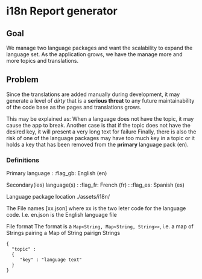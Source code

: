 # i18n Report generator

## Goal
We manage two language packages and want the scalability to expand the language set. As the application 
grows, we have the manage more and more topics and translations. 

## Problem
Since the translations are added manually during development, it may generate a level of *dirty* that 
is a **serious threat** to any future maintainability of the code base as the pages and translations grows.

This may be explained as: 
When a language does not have the topic, it may cause the app to break. 
Another case is that if the topic does not have the desired key, it will present a very long text for failure
Finally, there is also the risk of one of the language packages may have too much key in a topic or
it holds a key that has been removed from the **primary** language pack (en).

### Definitions
 Primary language
 : :flag_gb: English (en)

 Secondary(ies) language(s)
 : :flag_fr: French (fr)
 : :flag_es: Spanish (es)

 Language package location
 ./assets/i18n/

 The File names
 [xx.json] where xx is the two leter code for the language code. I.e. en.json is the English language
 file

 File format
 The format is a `Map<String, Map<String, String>>`,
 i.e. a map of Strings pairing a Map of String pairign Strings
```
{
  "topic" : 
  {
     "key" : "language text"
  }
}
```